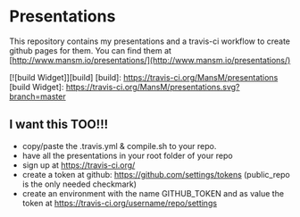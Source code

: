 # Presentations

This repository contains my presentations and a travis-ci workflow to create github pages for them.
You can find them at [http://www.mansm.io/presentations/](http://www.mansm.io/presentations/)

[![build Widget]][build]
[build]: https://travis-ci.org/MansM/presentations
[build Widget]: https://travis-ci.org/MansM/presentations.svg?branch=master

## I want this TOO!!!
* copy/paste the .travis.yml & compile.sh to your repo. 
* have all the presentations in your root folder of your repo 
* sign up at https://travis-ci.org/
* create a token at github: https://github.com/settings/tokens (public_repo is the only needed checkmark)
* create an environment with the name GITHUB_TOKEN and as value the token at https://travis-ci.org/username/repo/settings
